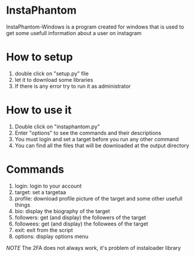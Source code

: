 # InstaPhantom
InstaPhantom-Windows is a program created for windows that is used to get some usefull information about a user on instagram

# How to setup
1) double click on "setup.py" file
2) let it to download some libraries
3) If there is any error try to run it as administrator

# How to use it
1) Double click on "instaphantom.py"
2) Enter "options" to see the commands and their descriptions
3) You must login and set a target before you run any other command
4) You can find all the files that will be downloaded at the output directory 

# Commands
1) login: login to your account
2) target: set a targetaa
3) profile: download profile picture of the target and some other usefull things
4) bio: display the biography of the target
5) followers: get (and display) the followers of the target
6) followees: get (and display) the followees of the target
7) exit: exit from the script
8) options: display options menu

*NOTE* The 2FA does not always work, it's problem of instaloader library
